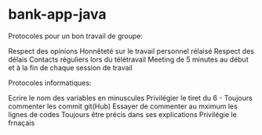 # bank-app-java

Protocoles pour un bon travail de groupe:

Respect des opinions
Honnêteté sur le travail personnel rélaisé
Respect des délais
Contacts réguliers lors du télétravail
Meeting de 5 minutes au début et à la fin de chaque session de travail

Protocoles informatiques:

Ecrire le nom des variables en minuscules
Privilégier le tiret du 6 -
Toujours commenter les commit git(Hub)
Essayer de commenter au mximum les lignes de codes
Toujours être précis dans ses explications
Privilégie le frnaçais
